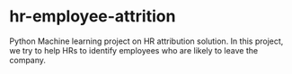# hr-employee-attrition
Python Machine learning project on HR attribution solution. In this project, we try to help HRs to identify employees who are likely to leave the company.
